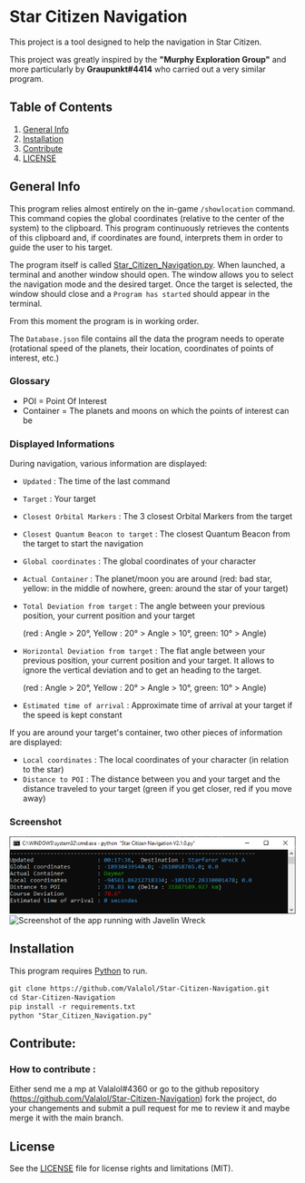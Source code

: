 # Star Citizen Navigation

This project is a tool designed to help the navigation in Star Citizen.

This project was greatly inspired by the **"Murphy Exploration Group"** and more particularly by **Graupunkt#4414** who carried out a very similar program.


## Table of Contents
1. [General Info](#general-info)
2. [Installation](#installation)
3. [Contribute](#contribute)
4. [LICENSE](#license)


## General Info
This program relies almost entirely on the in-game `/showlocation` command. This command copies the global coordinates (relative to the center of the system) to the clipboard. This program continuously retrieves the contents of this clipboard and, if coordinates are found, interprets them in order to guide the user to his target.

The program itself is called [Star_Citizen_Navigation.py](Star_Citizen_Navigation.py). When launched, a terminal and another window should open. The window allows you to select the navigation mode and the desired target. Once the target is selected, the window should close and a `Program has started` should appear in the terminal.

From this moment the program is in working order.

The `Database.json` file contains all the data the program needs to operate (rotational speed of the planets, their location, coordinates of points of interest, etc.)

### Glossary 
- POI = Point Of Interest
- Container = The planets and moons on which the points of interest can be

### Displayed Informations
During navigation, various information are displayed:
- `Updated` : The time of the last command
- `Target` : Your target
- `Closest Orbital Markers` : The 3 closest Orbital Markers from the target
- `Closest Quantum Beacon to target` : The closest Quantum Beacon from the target to start the navigation
- `Global coordinates` : The global coordinates of your character
- `Actual Container` : The planet/moon you are around
       (red: bad star, yellow: in the middle of nowhere, green: around the star of your target)
- `Total Deviation from target` : The angle between your previous position, your current position and your target

  (red : Angle > 20°, Yellow : 20° > Angle > 10°, green: 10° > Angle)
- `Horizontal Deviation from target` : The flat angle between your previous position, your current position and your target. It allows to ignore the vertical deviation and to get an heading to the target.

  (red : Angle > 20°, Yellow : 20° > Angle > 10°, green: 10° > Angle)
- `Estimated time of arrival` : Approximate time of arrival at your target if the speed is kept constant

If you are around your target's container, two other pieces of information are displayed:
- `Local coordinates` : The local coordinates of your character (in relation to the star)
- `Distance to POI` : The distance between you and your target and the distance traveled to your target
       (green if you get closer, red if you move away)

### Screenshot
![Screenshot of the main window](Images/Screenshot_1.png)
![Screenshot of the app running with Javelin Wreck](Images/Screenshot_2.png)



## Installation

This program requires [Python](https://www.python.org/downloads/) to run.

```
git clone https://github.com/Valalol/Star-Citizen-Navigation.git
cd Star-Citizen-Navigation
pip install -r requirements.txt 
python "Star_Citizen_Navigation.py"
```


## Contribute:
### How to contribute :

Either send me a mp at Valalol#4360 or go to the github repository (https://github.com/Valalol/Star-Citizen-Navigation) fork the project, do your changements and submit a pull request for me to review it and maybe merge it with the main branch. 


## License

See the [LICENSE](LICENSE.md) file for license rights and limitations (MIT).

